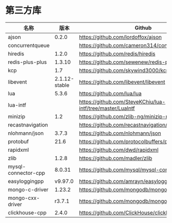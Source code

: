 # 第三方库

|  名称   | 版本  | Github |
|  ----  | ----  |----|
| ajson | 0.2.0 | https://github.com/lordoffox/ajson |
| concurrentqueue | | https://github.com/cameron314/concurrentqueue |
| hiredis | 1.2.0 | https://github.com/redis/hiredis |
| redis-plus-plus | 1.3.10 | https://github.com/sewenew/redis-plus-plus |
| kcp | 1.7 | https://github.com/skywind3000/kcp |
| libevent | 2.1.12-stable | https://github.com/libevent/libevent |
| lua | 5.3.6 | https://github.com/lua/lua |
| lua-intf |  | https://github.com/SteveKChiu/lua-intf/tree/master/LuaIntf |
| minizip | 1.2 | https://github.com/zlib-ng/minizip-ng/tree/1.2 |
| recastnavigation |               | https://github.com/recastnavigation/recastnavigation |
| nlohmann/json | 3.7.3 | https://github.com/nlohmann/json |
| protobuf | 21.6 | https://github.com/protocolbuffers/protobuf |
| rapidxml |  | https://github.com/dwd/rapidxml |
| zlib | 1.2.8 | https://github.com/madler/zlib |
| mysql-connector-cpp | 8.0.31 | https://github.com/mysql/mysql-connector-cpp |
| easyloggingpp | v9.97.0 | https://github.com/amrayn/easyloggingpp |
| mongo-c-driver | 1.23.2 | https://github.com/mongodb/mongo-c-driver |
| mongo-cxx-driver | r3.7.1 | https://github.com/mongodb/mongo-cxx-driver |
| clickhouse-cpp | 2.4.0 | https://github.com/ClickHouse/clickhouse-cpp |

